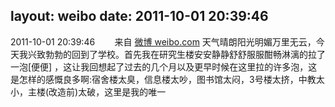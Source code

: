 layout: weibo
date: 2011-10-01 20:39:46
---
<meta name="referrer" content="no-referrer" />

2011-10-01 20:39:46  &nbsp;&nbsp;&nbsp;&nbsp;&nbsp;&nbsp; 来自 <a href="http://weibo.com/" rel="nofollow">微博 weibo.com</a>
天气晴朗阳光明媚万里无云，今天我兴致勃勃的回到了学校。首先我在研究生楼安安静静舒舒服服酣畅淋漓的拉了一泡[便便] ，这让我回想起了过去的几个月以及更早时候在这里拉的许多泡，这是怎样的感慨良多啊:宿舍楼太臭，信息楼太吵，图书馆太闷，3号楼太挤，中教太小，主楼(改造前)太破，这里是我的唯一 ​​​
